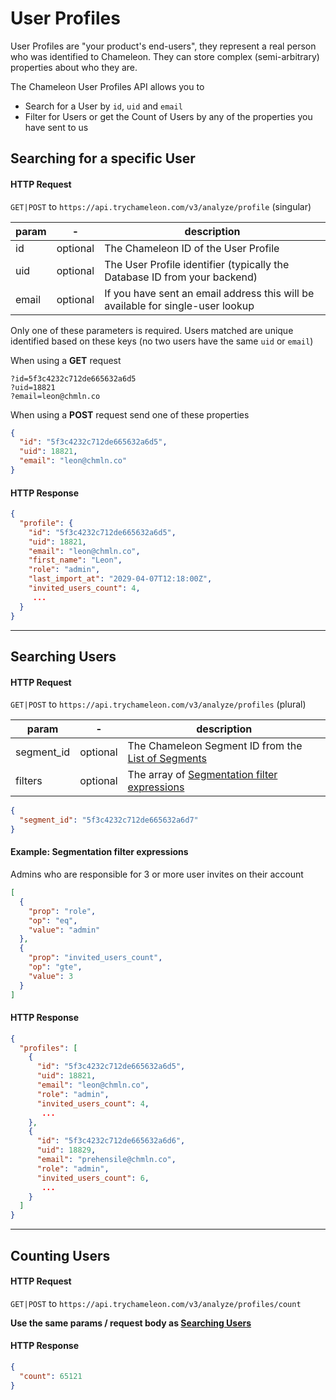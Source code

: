 # User Profiles

User Profiles are "your product's end-users", they represent a real person who was identified to Chameleon. They can store complex (semi-arbitrary) properties about who they are. 

The Chameleon User Profiles API allows you to
 - Search for a User by `id`, `uid` and `email`
 - Filter for Users or get the Count of Users by any of the properties you have sent to us

## Searching for a specific User

#### HTTP Request
`GET|POST` to `https://api.trychameleon.com/v3/analyze/profile` (singular)

| param | - | description |
|---|---|---|
| id | optional | The Chameleon ID of the User Profile |
| uid | optional | The User Profile identifier (typically the Database ID from your backend) |
| email | optional | If you have sent an email address this will be available for single-user lookup  |

Only one of these parameters is required. Users matched are unique identified based on these keys (no two users have the same `uid` or `email`)

When using a **GET** request

```
?id=5f3c4232c712de665632a6d5
?uid=18821
?email=leon@chmln.co
```

When using a **POST** request send one of these properties

```json
{
  "id": "5f3c4232c712de665632a6d5",
  "uid": 18821,
  "email": "leon@chmln.co"
}
```

#### HTTP Response

```json
{
  "profile": {
    "id": "5f3c4232c712de665632a6d5",
    "uid": 18821,
    "email": "leon@chmln.co",
    "first_name": "Leon",
    "role": "admin",
    "last_import_at": "2029-04-07T12:18:00Z",
    "invited_users_count": 4,
     ...
  }
}
```

------

## Searching Users

#### HTTP Request
`GET|POST` to `https://api.trychameleon.com/v3/analyze/profiles` (plural)

| param | - | description |
|---|---|---|
| segment_id | optional | The Chameleon Segment ID from the [List of Segments](apis/segments.md) |
| filters | optional | The array of [Segmentation filter expressions](concepts/filters.md) |


```json
{
  "segment_id": "5f3c4232c712de665632a6d7"
}
```

#### Example: Segmentation filter expressions

Admins who are responsible for 3 or more user invites on their account

```json
[
  {
    "prop": "role",
    "op": "eq",
    "value": "admin" 
  },
  {
    "prop": "invited_users_count",
    "op": "gte",
    "value": 3 
  }
]
```

#### HTTP Response

```json
{
  "profiles": [
    {
      "id": "5f3c4232c712de665632a6d5",
      "uid": 18821,
      "email": "leon@chmln.co",
      "role": "admin",
      "invited_users_count": 4,
       ...
    },
    {
      "id": "5f3c4232c712de665632a6d6",
      "uid": 18829,
      "email": "prehensile@chmln.co",
      "role": "admin",
      "invited_users_count": 6,
       ...
    }
  ]
}
```

------

## Counting Users

#### HTTP Request
`GET|POST` to `https://api.trychameleon.com/v3/analyze/profiles/count`

**Use the same params / request body as [Searching Users](apis/profiles.md?id=searching-users)**

#### HTTP Response

```json
{
  "count": 65121
}
```
